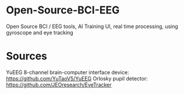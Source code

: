 # Open-Source-BCI-EEG
Open Source BCI / EEG tools, AI Training UI, real time processing, using gyroscope and eye tracking

# Sources 
YuEEG 8-channel brain-computer interface device: https://github.com/YuTaoV5/YuEEG 
Orlosky pupil detector: https://github.com/JEOresearch/EyeTracker
